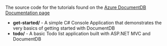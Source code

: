 The source code for the tutorials found on the [Azure DocumentDB Documentation page](http://azure.microsoft.com/en-us/documentation/services/documentdb/)

- **get-started/** - A simple C# Console Application that demonstrates the very basics of getting started with DocumentDB
- **todo/** - A basic Todo list application built with ASP.NET MVC and DocumentDB